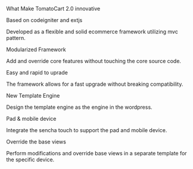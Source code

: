 What Make TomatoCart 2.0 innovative

Based on codeigniter and extjs

Developed as a flexible and solid ecommerce framework utilizing mvc pattern.

Modularized Framework

Add and override core features without touching the core source code.

Easy and rapid to uprade

The framework allows for a fast upgrade without breaking compatibility.

New Template Engine

Design the template engine as the engine in the wordpress.

Pad & mobile device

Integrate the sencha touch to support the pad and mobile device.

Override the base views

Perform modifications and override base views in a separate template for the specific device.
